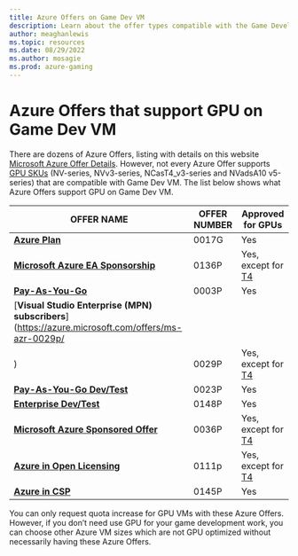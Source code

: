 ```yaml
---
title: Azure Offers on Game Dev VM
description: Learn about the offer types compatible with the Game Development VM.
author: meaghanlewis
ms.topic: resources
ms.date: 08/29/2022
ms.author: mosagie
ms.prod: azure-gaming
---
```


# Azure Offers that support GPU on Game Dev VM

There are dozens of Azure Offers, listing with details on this website [Microsoft Azure Offer Details](https://azure.microsoft.com/support/legal/offer-details/). However, not every Azure Offer supports [GPU SKUs](/gaming/azure/game-dev-virtual-machine/choosing-gpu-sku) (NV-series, NVv3-series, NCasT4_v3-series and NVadsA10 v5-series) that are compatible with Game Dev VM. The list below shows what Azure Offers support GPU on Game Dev VM.

| **OFFER NAME** | **OFFER NUMBER** | **Approved for GPUs** |
| -------------- | ---------------- | --------------------- |
| [**Azure Plan**](https://azure.microsoft.com/offers/ms-azr-0017g/) | 0017G | Yes |
| [**Microsoft Azure EA Sponsorship**](https://azure.microsoft.com/offers/ms-azr-0136p/) | 0136P | Yes, except for [T4](/azure/virtual-machines/nct4-v3-series) |
| [**Pay-As-You-Go**](https://azure.microsoft.com/offers/ms-azr-0003p/) | 0003P | Yes |
| [**Visual Studio Enterprise (MPN) subscribers**](https://azure.microsoft.com/offers/ms-azr-0029p/
) | 0029P | Yes, except for [T4](/azure/virtual-machines/nct4-v3-series) |
| [**Pay-As-You-Go Dev/Test**](https://azure.microsoft.com/offers/ms-azr-0023p/) | 0023P | Yes |
| [**Enterprise Dev/Test**](https://azure.microsoft.com/offers/ms-azr-0148p/) | 0148P | Yes |
| [**Microsoft Azure Sponsored Offer**](https://azure.microsoft.com/offers/ms-azr-0036p/) | 0036P | Yes, except for [T4](/azure/virtual-machines/nct4-v3-series) |
| [**Azure in Open Licensing**](https://azure.microsoft.com/offers/ms-azr-0111p/) | 0111p | Yes, except for [T4](/azure/virtual-machines/nct4-v3-series) |
| [**Azure in CSP**](https://azure.microsoft.com/offers/ms-azr-0145p/) | 0145P | Yes |

You can only request quota increase for GPU VMs with these Azure Offers. However, if you don’t need use GPU for your game development work, you can choose other Azure VM sizes which are not GPU optimized without necessarily having these Azure Offers.
